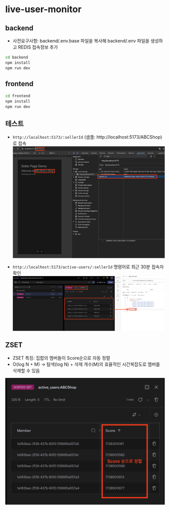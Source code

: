 # live-user-monitor

## backend

- 사전요구사항: backend/.env.base 파일을 복사해 backend/.env 파일을 생성하고 REDIS 접속정보 추가

```bash
cd backend
npm install
npm run dev
```

## frontend

```bash
cd frontend
npm install
npm run dev
```

## 테스트

- `http://localhost:5173/:sellerId` (샘플: http://localhost:5173/ABCShop)로 접속
![ABCShop 접속](./images/frontend_ABCShop.png)


- `http://localhost:5173/active-users/:sellerId` 명령어로 최근 30분 접속자 확인
![ABCShop 접속자](./images/result_1.png)


## ZSET

- ZSET 특징: 집합의 멤버들이 Score순으로 자동 정렬
- O(log N + M) → 탐색(log N) + 삭제 개수(M)의 효율적인 시간복잡도로 멤버를 삭제할 수 있음

![ZSET 샘플](./images/ZSET.png)
